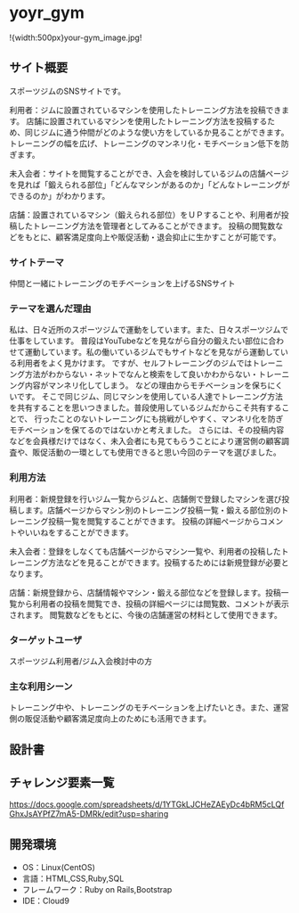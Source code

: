 # yoyr_gym
!{width:500px}your-gym_image.jpg!

## サイト概要
スポーツジムのSNSサイトです。

利用者：ジムに設置されているマシンを使用したトレーニング方法を投稿できます。
店舗に設置されているマシンを使用したトレーニング方法を投稿するため、同じジムに通う仲間がどのような使い方をしているか見ることができます。
トレーニングの幅を広げ、トレーニングのマンネリ化・モチベーション低下を防ぎます。

未入会者：サイトを閲覧することができ、入会を検討しているジムの店舗ページを見れば「鍛えられる部位」「どんなマシンがあるのか」「どんなトレーニングができるのか」がわかります。

店舗：設置されているマシン（鍛えられる部位）をＵＰすることや、利用者が投稿したトレーニング方法を管理者としてみることができます。
投稿の閲覧数などをもとに、顧客満足度向上や販促活動・退会抑止に生かすことが可能です。


### サイトテーマ
仲間と一緒にトレーニングのモチベーションを上げるSNSサイト


### テーマを選んだ理由
私は、日々近所のスポーツジムで運動をしています。また、日々スポーツジムで仕事をしています。
普段はYouTubeなどを見ながら自分の鍛えたい部位に合わせて運動しています。私の働いているジムでもサイトなどを見ながら運動している利用者をよく見かけます。
ですが、セルフトレーニングのジムではトレーニング方法がわからない・ネットでなんと検索をして良いかわからない・トレーニング内容がマンネリ化してしまう。
などの理由からモチベーションを保ちにくいです。
そこで同じジム、同じマシンを使用している人達でトレーニング方法を共有することを思いつきました。普段使用しているジムだからこそ共有することで、
行ったことのないトレーニングにも挑戦がしやすく、マンネリ化を防ぎモチベーションを保てるのではないかと考えました。
さらには、その投稿内容などを会員様だけではなく、未入会者にも見てもらうことにより運営側の顧客調査や、販促活動の一環としても使用できると思い今回のテーマを選びました。


### 利用方法
利用者：新規登録を行いジム一覧からジムと、店舗側で登録したマシンを選び投稿します。店舗ページからマシン別のトレーニング投稿一覧・鍛える部位別のトレーニング投稿一覧を閲覧することができます。
投稿の詳細ページからコメントやいいねをすることができます。

未入会者：登録をしなくても店舗ページからマシン一覧や、利用者の投稿したトレーニング方法などを見ることができます。投稿するためには新規登録が必要となります。

店舗：新規登録から、店舗情報やマシン・鍛える部位などを登録します。投稿一覧から利用者の投稿を閲覧でき、投稿の詳細ページには閲覧数、コメントが表示されます。
閲覧数などをもとに、今後の店舗運営の材料として使用できます。


### ターゲットユーザ
スポーツジム利用者/ジム入会検討中の方

### 主な利用シーン
トレーニング中や、トレーニングのモチベーションを上げたいとき。また、運営側の販促活動や顧客満足度向上のためにも活用できます。

## 設計書

## チャレンジ要素一覧
https://docs.google.com/spreadsheets/d/1YTGkLJCHeZAEyDc4bRM5cLQfGhxJsAYPfZ7mA5-DMRk/edit?usp=sharing

## 開発環境
- OS：Linux(CentOS)
- 言語：HTML,CSS,Ruby,SQL
- フレームワーク：Ruby on Rails,Bootstrap
- IDE：Cloud9
